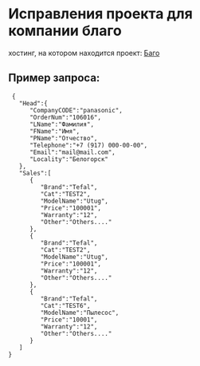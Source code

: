 # Исправления проекта для компании благо
 хостинг, на котором находится проект: [Баго](https://online.skblago.ru/panasonic/app.html)

 ## Пример запроса:
```
 {  
   "Head":{  
      "CompanyCODE":"panasonic",
      "OrderNum":"106016",
      "LName":"Фамилия",
      "FName":"Имя",
      "PName":"Отчество",
      "Telephone":"+7 (917) 000-00-00",
      "Email":"mail@mail.com",
      "Locality":"Белогорск"
   },
   "Sales":[  
      {  
         "Brand":"Tefal",
         "Cat":"TEST2",
         "ModelName":"Utug",
         "Price":"100001",
         "Warranty":"12",
         "Other":"Others...."
      },
      {  
         "Brand":"Tefal",
         "Cat":"TEST2",
         "ModelName":"Utug",
         "Price":"100001",
         "Warranty":"12",
         "Other":"Others...."
      },
      {  
         "Brand":"Tefal",
         "Cat":"TEST6",
         "ModelName":"Пылесос",
         "Price":"10001",
         "Warranty":"12",
         "Other":"Others...."
      }
   ]
}

```